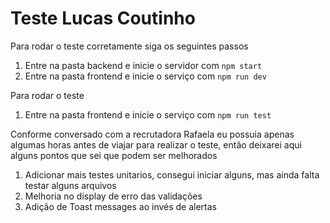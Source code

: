 # Teste Lucas Coutinho

Para rodar o teste corretamente siga os seguintes passos

1. Entre na pasta backend e inicie o servidor com `npm start`
2. Entre na pasta frontend e inicie o serviço com `npm run dev`

Para rodar o teste

1. Entre na pasta frontend e inicie o serviço com `npm run test`

Conforme conversado com a recrutadora Rafaela eu possuia apenas algumas horas antes de viajar para realizar o teste, então deixarei aqui alguns pontos que sei que podem ser melhorados

1. Adicionar mais testes unitarios, consegui iniciar alguns, mas ainda falta testar alguns arquivos
2. Melhoria no display de erro das validações
3. Adição de Toast messages ao invés de alertas